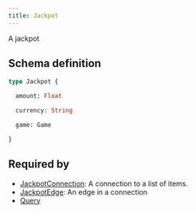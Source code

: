 ```yaml
---
title: Jackpot
---
```


A jackpot

## Schema definition
```graphql
type Jackpot {

  amount: Float 

  currency: String 

  game: Game 

}
```

## Required by
* [JackpotConnection](graphql/schema/jackpotconnection.md): A connection to a list of items.
* [JackpotEdge](graphql/schema/jackpotedge.md): An edge in a connection
* [Query](graphql/schema/query.md)
